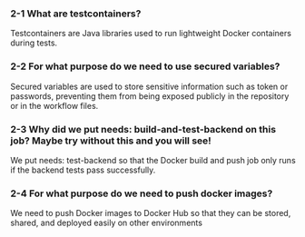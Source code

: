 ### 2-1 What are testcontainers?

Testcontainers are Java libraries used to run lightweight Docker containers during tests.

### 2-2 For what purpose do we need to use secured variables?

Secured variables are used to store sensitive information such as token or passwords, preventing them from being exposed publicly in the repository or in the workflow files.         

### 2-3 Why did we put needs: build-and-test-backend on this job? Maybe try without this and you will see!

We put needs: test-backend so that the Docker build and push job only runs if the backend tests pass successfully.

### 2-4 For what purpose do we need to push docker images?

We need to push Docker images to Docker Hub so that they can be stored, shared, and deployed easily on other environments